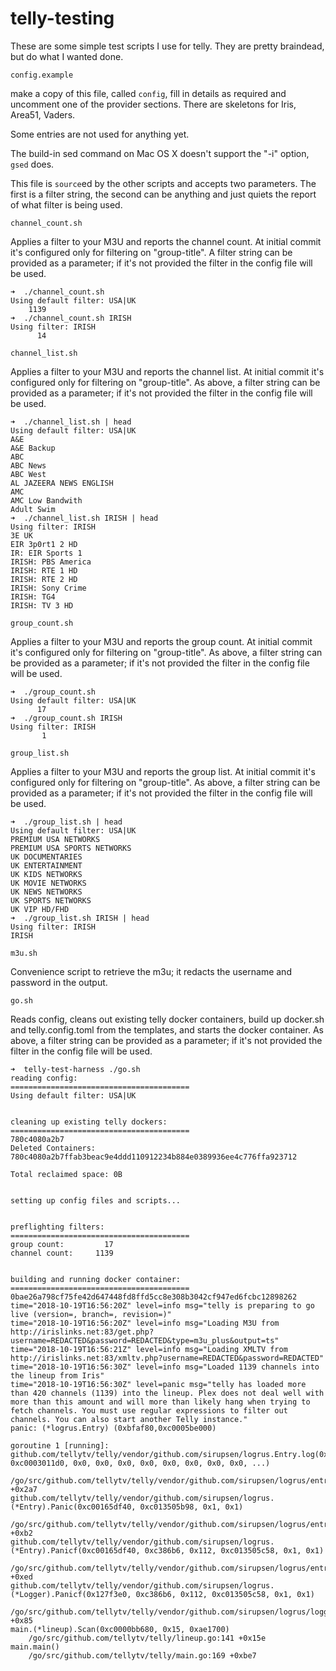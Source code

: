# telly-testing
These are some simple test scripts I use for telly. They are pretty braindead, but do what I wanted done.

`config.example`

make a copy of this file, called `config`, fill in details as required and uncomment one of the provider sections.  There are skeletons for Iris, Area51, Vaders.

Some entries are not used for anything yet.

The build-in sed command on Mac OS X doesn't support the "-i" option, `gsed` does.

This file is `source`ed by the other scripts and accepts two parameters. The first is a filter string, the second can be anything and just quiets the report of what filter is being used.

`channel_count.sh`

Applies a filter to your M3U and reports the channel count.  At initial commit it's configured only for filtering on "group-title".
A filter string can be provided as a parameter; if it's not provided the filter in the config file will be used.

```
➜  ./channel_count.sh
Using default filter: USA|UK
    1139
➜  ./channel_count.sh IRISH
Using filter: IRISH
      14
```

`channel_list.sh`

Applies a filter to your M3U and reports the channel list.  At initial commit it's configured only for filtering on "group-title".
As above, a filter string can be provided as a parameter; if it's not provided the filter in the config file will be used.

```
➜  ./channel_list.sh | head
Using default filter: USA|UK
A&E
A&E Backup
ABC
ABC News
ABC West
AL JAZEERA NEWS ENGLISH
AMC
AMC Low Bandwith
Adult Swim
➜  ./channel_list.sh IRISH | head
Using filter: IRISH
3E UK
EIR 3p0rt1 2 HD
IR: EIR Sports 1
IRISH: PBS America
IRISH: RTE 1 HD
IRISH: RTE 2 HD
IRISH: Sony Crime
IRISH: TG4
IRISH: TV 3 HD
```

`group_count.sh`

Applies a filter to your M3U and reports the group count.  At initial commit it's configured only for filtering on "group-title".
As above, a filter string can be provided as a parameter; if it's not provided the filter in the config file will be used.

```
➜  ./group_count.sh
Using default filter: USA|UK
      17
➜  ./group_count.sh IRISH
Using filter: IRISH
       1
```
`group_list.sh`

Applies a filter to your M3U and reports the group list.  At initial commit it's configured only for filtering on "group-title".
As above, a filter string can be provided as a parameter; if it's not provided the filter in the config file will be used.

```
➜  ./group_list.sh | head
Using default filter: USA|UK
PREMIUM USA NETWORKS
PREMIUM USA SPORTS NETWORKS
UK DOCUMENTARIES
UK ENTERTAINMENT
UK KIDS NETWORKS
UK MOVIE NETWORKS
UK NEWS NETWORKS
UK SPORTS NETWORKS
UK VIP HD/FHD
➜  ./group_list.sh IRISH | head
Using filter: IRISH
IRISH
```

`m3u.sh`

Convenience script to retrieve the m3u; it redacts the username and password in the output.

`go.sh`

Reads config, cleans out existing telly docker containers, build up docker.sh and telly.config.toml from the templates, and starts the docker container.
As above, a filter string can be provided as a parameter; if it's not provided the filter in the config file will be used.

```
➜  telly-test-harness ./go.sh
reading config:
========================================
Using default filter: USA|UK


cleaning up existing telly dockers:
========================================
780c4080a2b7
Deleted Containers:
780c4080a2b7ffab3beac9e4ddd110912234b884e0389936ee4c776ffa923712

Total reclaimed space: 0B


setting up config files and scripts...


preflighting filters:
========================================
group count:         17
channel count:     1139


building and running docker container:
========================================
0bae26a798cf75fe42d647448fd8ffd5cc8e308b3042cf947ed6fcbc12898262
time="2018-10-19T16:56:20Z" level=info msg="telly is preparing to go live (version=, branch=, revision=)"
time="2018-10-19T16:56:20Z" level=info msg="Loading M3U from http://irislinks.net:83/get.php?username=REDACTED&password=REDACTED&type=m3u_plus&output=ts"
time="2018-10-19T16:56:21Z" level=info msg="Loading XMLTV from http://irislinks.net:83/xmltv.php?username=REDACTED&password=REDACTED"
time="2018-10-19T16:56:30Z" level=info msg="Loaded 1139 channels into the lineup from Iris"
time="2018-10-19T16:56:30Z" level=panic msg="telly has loaded more than 420 channels (1139) into the lineup. Plex does not deal well with more than this amount and will more than likely hang when trying to fetch channels. You must use regular expressions to filter out channels. You can also start another Telly instance."
panic: (*logrus.Entry) (0xbfaf80,0xc0005be000)

goroutine 1 [running]:
github.com/tellytv/telly/vendor/github.com/sirupsen/logrus.Entry.log(0x127f3e0, 0xc0003011d0, 0x0, 0x0, 0x0, 0x0, 0x0, 0x0, 0x0, 0x0, ...)
	/go/src/github.com/tellytv/telly/vendor/github.com/sirupsen/logrus/entry.go:126 +0x2a7
github.com/tellytv/telly/vendor/github.com/sirupsen/logrus.(*Entry).Panic(0xc00165df40, 0xc013505b98, 0x1, 0x1)
	/go/src/github.com/tellytv/telly/vendor/github.com/sirupsen/logrus/entry.go:194 +0xb2
github.com/tellytv/telly/vendor/github.com/sirupsen/logrus.(*Entry).Panicf(0xc00165df40, 0xc386b6, 0x112, 0xc013505c58, 0x1, 0x1)
	/go/src/github.com/tellytv/telly/vendor/github.com/sirupsen/logrus/entry.go:242 +0xed
github.com/tellytv/telly/vendor/github.com/sirupsen/logrus.(*Logger).Panicf(0x127f3e0, 0xc386b6, 0x112, 0xc013505c58, 0x1, 0x1)
	/go/src/github.com/tellytv/telly/vendor/github.com/sirupsen/logrus/logger.go:181 +0x85
main.(*lineup).Scan(0xc0000bb680, 0x15, 0xae1700)
	/go/src/github.com/tellytv/telly/lineup.go:141 +0x15e
main.main()
	/go/src/github.com/tellytv/telly/main.go:169 +0xbe7
```
